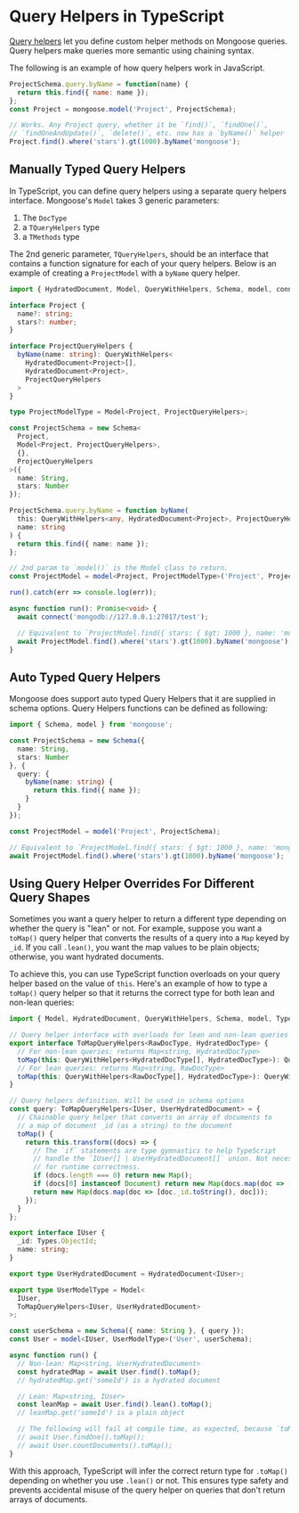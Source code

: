 # Query Helpers in TypeScript

[Query helpers](http://thecodebarbarian.com/mongoose-custom-query-methods.html) let you define custom helper methods on Mongoose queries.
Query helpers make queries more semantic using chaining syntax.

The following is an example of how query helpers work in JavaScript.

```javascript
ProjectSchema.query.byName = function(name) {
  return this.find({ name: name });
};
const Project = mongoose.model('Project', ProjectSchema);

// Works. Any Project query, whether it be `find()`, `findOne()`,
// `findOneAndUpdate()`, `delete()`, etc. now has a `byName()` helper
Project.find().where('stars').gt(1000).byName('mongoose');
```

## Manually Typed Query Helpers

In TypeScript, you can define query helpers using a separate query helpers interface.
Mongoose's `Model` takes 3 generic parameters:

1. The `DocType`
2. a `TQueryHelpers` type
3. a `TMethods` type

The 2nd generic parameter, `TQueryHelpers`, should be an interface that contains a function signature for each of your query helpers.
Below is an example of creating a `ProjectModel` with a `byName` query helper.

```typescript
import { HydratedDocument, Model, QueryWithHelpers, Schema, model, connect } from 'mongoose';

interface Project {
  name?: string;
  stars?: number;
}

interface ProjectQueryHelpers {
  byName(name: string): QueryWithHelpers<
    HydratedDocument<Project>[],
    HydratedDocument<Project>,
    ProjectQueryHelpers
  >
}

type ProjectModelType = Model<Project, ProjectQueryHelpers>;

const ProjectSchema = new Schema<
  Project,
  Model<Project, ProjectQueryHelpers>,
  {},
  ProjectQueryHelpers
>({
  name: String,
  stars: Number
});

ProjectSchema.query.byName = function byName(
  this: QueryWithHelpers<any, HydratedDocument<Project>, ProjectQueryHelpers>,
  name: string
) {
  return this.find({ name: name });
};

// 2nd param to `model()` is the Model class to return.
const ProjectModel = model<Project, ProjectModelType>('Project', ProjectSchema);

run().catch(err => console.log(err));

async function run(): Promise<void> {
  await connect('mongodb://127.0.0.1:27017/test');

  // Equivalent to `ProjectModel.find({ stars: { $gt: 1000 }, name: 'mongoose' })`
  await ProjectModel.find().where('stars').gt(1000).byName('mongoose');
}
```

## Auto Typed Query Helpers

Mongoose does support auto typed Query Helpers that it are supplied in schema options.
Query Helpers functions can be defined as following:

```typescript
import { Schema, model } from 'mongoose';

const ProjectSchema = new Schema({
  name: String,
  stars: Number
}, {
  query: {
    byName(name: string) {
      return this.find({ name });
    }
  }
});

const ProjectModel = model('Project', ProjectSchema);

// Equivalent to `ProjectModel.find({ stars: { $gt: 1000 }, name: 'mongoose' })`
await ProjectModel.find().where('stars').gt(1000).byName('mongoose');
```

## Using Query Helper Overrides For Different Query Shapes

Sometimes you want a query helper to return a different type depending on whether the query is "lean" or not.
For example, suppose you want a `toMap()` query helper that converts the results of a query into a `Map` keyed by `_id`.
If you call `.lean()`, you want the map values to be plain objects; otherwise, you want hydrated documents.

To achieve this, you can use TypeScript function overloads on your query helper based on the value of `this`.
Here's an example of how to type a `toMap()` query helper so that it returns the correct type for both lean and non-lean queries:

```typescript
import { Model, HydratedDocument, QueryWithHelpers, Schema, model, Types } from 'mongoose';

// Query helper interface with overloads for lean and non-lean queries
export interface ToMapQueryHelpers<RawDocType, HydratedDocType> {
  // For non-lean queries: returns Map<string, HydratedDocType>
  toMap(this: QueryWithHelpers<HydratedDocType[], HydratedDocType>): QueryWithHelpers<Map<string, HydratedDocType>, HydratedDocType>;
  // For lean queries: returns Map<string, RawDocType>
  toMap(this: QueryWithHelpers<RawDocType[], HydratedDocType>): QueryWithHelpers<Map<string, RawDocType>, HydratedDocType>;
}

// Query helpers definition. Will be used in schema options
const query: ToMapQueryHelpers<IUser, UserHydratedDocument> = {
  // Chainable query helper that converts an array of documents to
  // a map of document _id (as a string) to the document
  toMap() {
    return this.transform((docs) => {
      // The `if` statements are type gymnastics to help TypeScript
      // handle the `IUser[] | UserHydratedDocument[]` union. Not necessary
      // for runtime correctness.
      if (docs.length === 0) return new Map();
      if (docs[0] instanceof Document) return new Map(docs.map(doc => [doc._id.toString(), doc]));
      return new Map(docs.map(doc => [doc._id.toString(), doc]));
    });
  }
};

export interface IUser {
  _id: Types.ObjectId;
  name: string;
}

export type UserHydratedDocument = HydratedDocument<IUser>;

export type UserModelType = Model<
  IUser,
  ToMapQueryHelpers<IUser, UserHydratedDocument>
>;

const userSchema = new Schema({ name: String }, { query });
const User = model<IUser, UserModelType>('User', userSchema);

async function run() {
  // Non-lean: Map<string, UserHydratedDocument>
  const hydratedMap = await User.find().toMap();
  // hydratedMap.get('someId') is a hydrated document

  // Lean: Map<string, IUser>
  const leanMap = await User.find().lean().toMap();
  // leanMap.get('someId') is a plain object

  // The following will fail at compile time, as expected, because `toMap()` shouldn't work with single documents or numbers
  // await User.findOne().toMap();
  // await User.countDocuments().toMap();
}
```

With this approach, TypeScript will infer the correct return type for `.toMap()` depending on whether you use `.lean()` or not. This ensures type safety and prevents accidental misuse of the query helper on queries that don't return arrays of documents.
